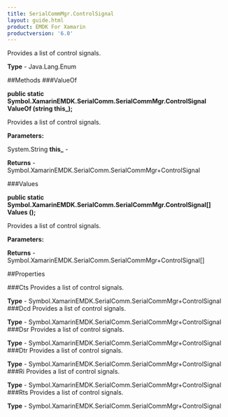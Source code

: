 ```yaml
---
title: SerialCommMgr.ControlSignal
layout: guide.html
product: EMDK For Xamarin 
productversion: '6.0' 
---
```

Provides a list of control signals.

**Type** - Java.Lang.Enum

##Methods
###ValueOf

**public static Symbol.XamarinEMDK.SerialComm.SerialCommMgr.ControlSignal ValueOf (string this_);**

Provides a list of control signals.

**Parameters:**

System.String **this_**  - 
        

**Returns** - Symbol.XamarinEMDK.SerialComm.SerialCommMgr+ControlSignal

###Values

**public static Symbol.XamarinEMDK.SerialComm.SerialCommMgr.ControlSignal[] Values ();**

Provides a list of control signals.

**Parameters:**

**Returns** - Symbol.XamarinEMDK.SerialComm.SerialCommMgr+ControlSignal[]

##Properties

###Cts
Provides a list of control signals.

**Type** - Symbol.XamarinEMDK.SerialComm.SerialCommMgr+ControlSignal
###Dcd
Provides a list of control signals.

**Type** - Symbol.XamarinEMDK.SerialComm.SerialCommMgr+ControlSignal
###Dsr
Provides a list of control signals.

**Type** - Symbol.XamarinEMDK.SerialComm.SerialCommMgr+ControlSignal
###Dtr
Provides a list of control signals.

**Type** - Symbol.XamarinEMDK.SerialComm.SerialCommMgr+ControlSignal
###Ri
Provides a list of control signals.

**Type** - Symbol.XamarinEMDK.SerialComm.SerialCommMgr+ControlSignal
###Rts
Provides a list of control signals.

**Type** - Symbol.XamarinEMDK.SerialComm.SerialCommMgr+ControlSignal
